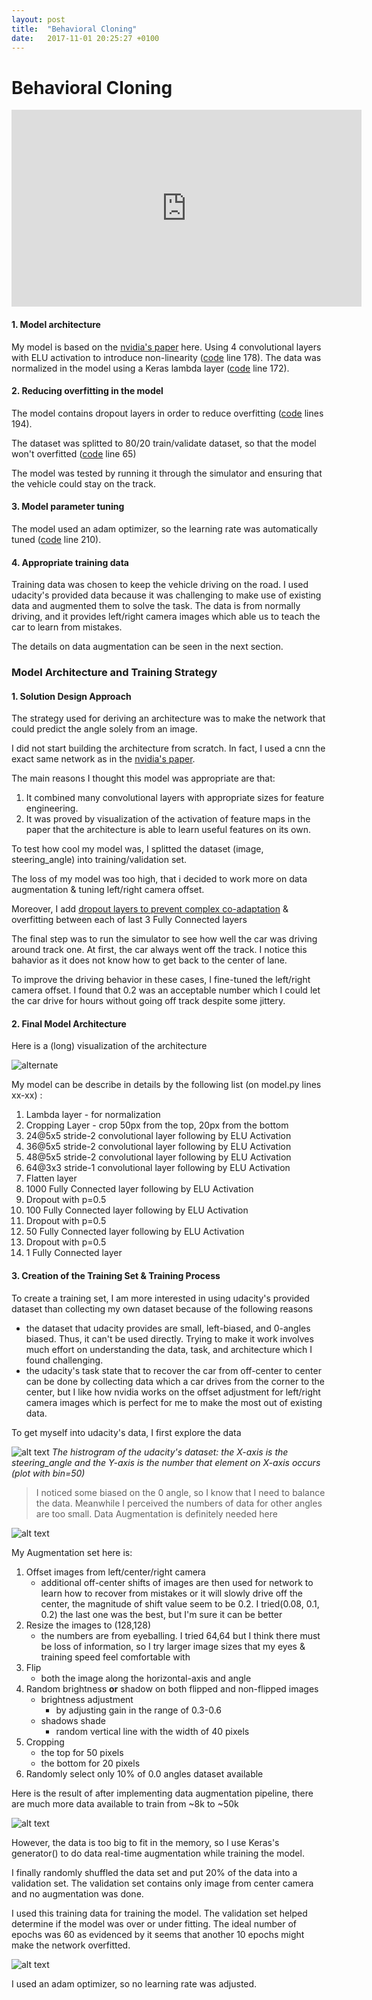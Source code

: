 ```yaml
---
layout: post
title:  "Behavioral Cloning"
date:   2017-11-01 20:25:27 +0100
---
```


# **Behavioral Cloning** 

[architect]: /assets/model_architecture.png "Model Visualization"
[explo1]: /assets/data_exploration1.png "Data Exploration: Before Augmentation"
[explo2]: /assets/data_exploration2.png "Data Exploration: After Augmentation"
[augment]: /assets/data_augment1.png "Data Augmentation"
[train_valid]: /assets/train_valid.png "Train/Validate loss"
[code]: https://github.com/robroooh/CarND-Behavioral-Cloning-P3/blob/master/behavioral_cloning.ipynb

<iframe width="560" height="315" src="https://www.youtube.com/embed/Wtxhrw1ssmU" frameborder="0" allowfullscreen></iframe>

#### 1. Model architecture

My model is based on the [nvidia's paper](http://images.nvidia.com/content/tegra/automotive/images/2016/solutions/pdf/end-to-end-dl-using-px.pdf)
here. Using 4 convolutional layers with ELU activation to introduce non-linearity ([code] line 178).
The data was normalized in the model using a Keras lambda layer ([code] line 172).


#### 2. Reducing overfitting in the model

The model contains dropout layers in order to reduce overfitting ([code] lines 194). 

The dataset was splitted to 80/20 train/validate dataset, so that the model won't overfitted ([code] line 65)

The model was tested by running it through the simulator and ensuring that the vehicle could stay on the track.

#### 3. Model parameter tuning

The model used an adam optimizer, so the learning rate was automatically tuned ([code] line 210).

#### 4. Appropriate training data

Training data was chosen to keep the vehicle driving on the road. I used udacity's provided data because it was challenging
to make use of existing data and augmented them to solve the task. 
The data is from normally driving, and it provides left/right camera images which
able us to teach the car to learn from mistakes.

The details on data augmentation can be seen in the next section.
 
### Model Architecture and Training Strategy

#### 1. Solution Design Approach

The strategy used for deriving an architecture was to make the network that could
predict the angle solely from an image.

I did not start building the architecture from scratch. In fact, I used a cnn the exact same network as
in the [nvidia's paper](http://images.nvidia.com/content/tegra/automotive/images/2016/solutions/pdf/end-to-end-dl-using-px.pdf).

The main reasons I thought this model was appropriate are that:
1. It combined many convolutional layers with appropriate sizes for feature engineering.
2. It was proved by visualization of the activation of feature maps in the paper that the architecture is 
able to learn useful features on its own.

To test how cool my model was, I splitted the dataset (image, steering_angle) into training/validation set.

The loss of my model was too high, that i decided to work more on data augmentation & tuning left/right camera offset.

Moreover, I add [dropout layers to prevent complex co-adaptation](https://www.cs.toronto.edu/~hinton/absps/JMLRdropout.pdf) & overfitting 
between each of last 3 Fully Connected layers

The final step was to run the simulator to see how well the car was driving around track one. At first, the car always went off the track.
I notice this bahavior as it does not know how to get back to the center of lane.

To improve the driving behavior in these cases, I fine-tuned the left/right camera offset.
I found that 0.2 was an acceptable number which I could let the car drive for hours without going off track despite some jittery.

#### 2. Final Model Architecture

Here is a (long) visualization of the architecture

![alternate][architect]

My model can be describe in details by the following list (on model.py lines xx-xx) :

 1. Lambda layer - for normalization
 1. Cropping Layer - crop 50px from the top, 20px from the bottom
 1. 24@5x5 stride-2 convolutional layer following by ELU Activation
 1. 36@5x5 stride-2 convolutional layer following by ELU Activation
 1. 48@5x5 stride-2 convolutional layer following by ELU Activation
 1. 64@3x3 stride-1 convolutional layer following by ELU Activation
 1. Flatten layer
 1. 1000 Fully Connected layer following by ELU Activation
 1. Dropout with p=0.5
 1. 100 Fully Connected layer following by ELU Activation
 1. Dropout with p=0.5
 1. 50 Fully Connected layer following by ELU Activation
 1. Dropout with p=0.5
 1. 1 Fully Connected layer

#### 3. Creation of the Training Set & Training Process


To create a training set, I am more interested in using
udacity's provided dataset than collecting my own dataset 
because of the following reasons
 - the dataset that udacity provides are small, left-biased, and 0-angles biased.
 Thus, it can't be used directly.
 Trying to make it work involves much effort on understanding the data, task, 
 and architecture which I found challenging.
 - the udacity's task state that to recover the car from off-center to center can be
 done by collecting data which a car drives from the corner to the center, but I like
 how nvidia works on the offset adjustment for left/right camera images which is perfect
 for me to make the most out of existing data.

To get myself into udacity's data, I first explore the data

![alt text][explo1]
*The histrogram of the udacity's dataset: the X-axis is the steering_angle 
and the Y-axis is the number that element on X-axis occurs (plot with bin=50)*

>I noticed some biased on the 0 angle, so I know that I need to balance the data.
Meanwhile I perceived the numbers of data for other angles are too small.
Data Augmentation is definitely needed here

![alt text][augment]

My Augmentation set here is:
 1. Offset images from left/center/right camera
    - additional off-center shifts of images are then used 
    for network to learn how to recover from mistakes or it will 
    slowly drive off the center, the magnitude of 
    shift value seem to be 0.2. I tried(0.08, 0.1, 0.2) the last one was the best,
    but I'm sure it can be better
 1. Resize the images to (128,128)
    - the numbers are from eyeballing. I tried 64,64 but I think there must 
  be loss of information, so I try larger image sizes that my eyes & 
  training speed feel comfortable with
 1. Flip
     - both the image along the horizontal-axis and angle
 1. Random brightness **or** shadow on both flipped and non-flipped images
     - brightness adjustment 
         - by adjusting gain in the range of 0.3-0.6
     - shadows shade
         - random vertical line with the width of 40 pixels
 1. Cropping
     - the top for 50 pixels
     - the bottom for 20 pixels
 1. Randomly select only 10% of 0.0 angles dataset available

Here is the result of after implementing data augmentation pipeline, there are much more 
data available to train from ~8k to ~50k

![alt text][explo2]

However, the data is too big to fit in the memory, so I use Keras's generator() to
do data real-time augmentation while training the model.

I finally randomly shuffled the data set and put 20% of the data into a validation set.
The validation set contains only image from center camera and no augmentation was done. 

I used this training data for training the model. 
The validation set helped determine if the model was over or under fitting. 
The ideal number of epochs was 60 as evidenced by it seems that another 10 epochs
might make the network overfitted.

![alt text][train_valid]

I used an adam optimizer, so no learning rate was adjusted.